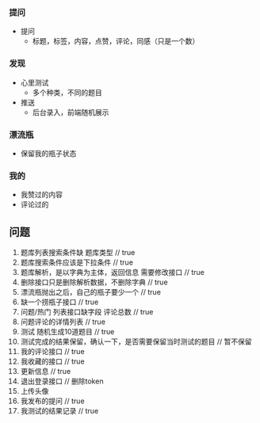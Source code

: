 ### 提问
- 提问
  + 标题，标签，内容，点赞，评论，同感（只是一个数）

### 发现
- 心里测试
  + 多个种类，不同的题目
- 推送
  + 后台录入，前端随机展示

### 漂流瓶
- 保留我的瓶子状态

### 我的
- 我赞过的内容
- 评论过的

## 问题
1. 题库列表搜索条件缺 题库类型 // true
2. 题库搜索条件应该是下拉条件 // true
3. 题库解析，是以字典为主体，返回信息 需要修改接口 // true
4. 删除接口只是删除解析数据，不删除字典 // true
5. 漂流瓶抛出之后，自己的瓶子要少一个 // true
6. 缺一个捞瓶子接口 // true
7. 问题/热门 列表接口缺字段 评论总数 // true
8. 问题评论的详情列表 // true
9. 测试 随机生成10道题目 // true
10. 测试完成的结果保留，确认一下，是否需要保留当时测试的题目 // 暂不保留
11. 我的评论接口 // true
12. 我收藏的接口 // true
13. 更新信息 // true
14. 退出登录接口 // 删除token
15. 上传头像
16. 我发布的提问 // true
17. 我测试的结果记录 // true